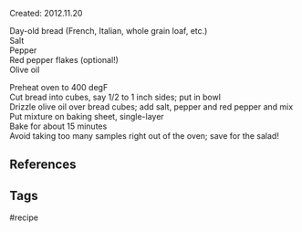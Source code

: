 Created: 2012.11.20

Day-old bread (French, Italian, whole grain loaf, etc.)  
Salt  
Pepper  
Red pepper flakes (optional!)  
Olive oil  
  
Preheat oven to 400 degF  
Cut bread into cubes, say 1/2 to 1 inch sides; put in bowl  
Drizzle olive oil over bread cubes; add salt, pepper and red pepper and mix  
Put mixture on baking sheet, single-layer  
Bake for about 15 minutes  
Avoid taking too many samples right out of the oven; save for the salad!

## References

## Tags
#recipe 